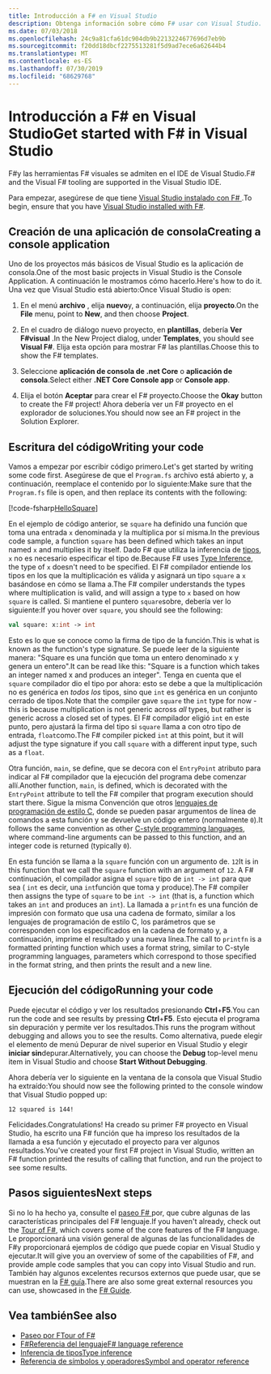 ```yaml
---
title: Introducción a F# en Visual Studio
description: Obtenga información sobre cómo F# usar con Visual Studio.
ms.date: 07/03/2018
ms.openlocfilehash: 24c9a81cfa61dc904db9b2213224677696d7eb9b
ms.sourcegitcommit: f20dd18dbcf2275513281f5d9ad7ece6a62644b4
ms.translationtype: MT
ms.contentlocale: es-ES
ms.lasthandoff: 07/30/2019
ms.locfileid: "68629768"
---
```

# <a name="get-started-with-f-in-visual-studio"></a><span data-ttu-id="9c6cc-103">Introducción a F# en Visual Studio</span><span class="sxs-lookup"><span data-stu-id="9c6cc-103">Get started with F# in Visual Studio</span></span>

<span data-ttu-id="9c6cc-104">F#y las herramientas F# visuales se admiten en el IDE de Visual Studio.</span><span class="sxs-lookup"><span data-stu-id="9c6cc-104">F# and the Visual F# tooling are supported in the Visual Studio IDE.</span></span>

<span data-ttu-id="9c6cc-105">Para empezar, asegúrese de que tiene [Visual Studio instalado con F# ](install-fsharp.md#install-f-with-visual-studio).</span><span class="sxs-lookup"><span data-stu-id="9c6cc-105">To begin, ensure that you have [Visual Studio installed with F#](install-fsharp.md#install-f-with-visual-studio).</span></span>

## <a name="creating-a-console-application"></a><span data-ttu-id="9c6cc-106">Creación de una aplicación de consola</span><span class="sxs-lookup"><span data-stu-id="9c6cc-106">Creating a console application</span></span>

<span data-ttu-id="9c6cc-107">Uno de los proyectos más básicos de Visual Studio es la aplicación de consola.</span><span class="sxs-lookup"><span data-stu-id="9c6cc-107">One of the most basic projects in Visual Studio is the Console Application.</span></span>  <span data-ttu-id="9c6cc-108">A continuación le mostramos cómo hacerlo.</span><span class="sxs-lookup"><span data-stu-id="9c6cc-108">Here's how to do it.</span></span>  <span data-ttu-id="9c6cc-109">Una vez que Visual Studio está abierto:</span><span class="sxs-lookup"><span data-stu-id="9c6cc-109">Once Visual Studio is open:</span></span>

1. <span data-ttu-id="9c6cc-110">En el menú **archivo** , elija **nuevo**y, a continuación, elija **proyecto**.</span><span class="sxs-lookup"><span data-stu-id="9c6cc-110">On the **File** menu, point to **New**, and then choose **Project**.</span></span>

2. <span data-ttu-id="9c6cc-111">En el cuadro de diálogo nuevo proyecto, en **plantillas**, debería **Ver F#visual** .</span><span class="sxs-lookup"><span data-stu-id="9c6cc-111">In the New Project dialog, under **Templates**, you should see **Visual F#**.</span></span>  <span data-ttu-id="9c6cc-112">Elija esta opción para mostrar F# las plantillas.</span><span class="sxs-lookup"><span data-stu-id="9c6cc-112">Choose this to show the F# templates.</span></span>

3. <span data-ttu-id="9c6cc-113">Seleccione **aplicación de consola de .net Core** o **aplicación de consola**.</span><span class="sxs-lookup"><span data-stu-id="9c6cc-113">Select either **.NET Core Console app** or **Console app**.</span></span>

4. <span data-ttu-id="9c6cc-114">Elija el botón **Aceptar** para crear el F# proyecto.</span><span class="sxs-lookup"><span data-stu-id="9c6cc-114">Choose the **Okay** button to create the F# project!</span></span>  <span data-ttu-id="9c6cc-115">Ahora debería ver un F# proyecto en el explorador de soluciones.</span><span class="sxs-lookup"><span data-stu-id="9c6cc-115">You should now see an F# project in the Solution Explorer.</span></span>

## <a name="writing-your-code"></a><span data-ttu-id="9c6cc-116">Escritura del código</span><span class="sxs-lookup"><span data-stu-id="9c6cc-116">Writing your code</span></span>

<span data-ttu-id="9c6cc-117">Vamos a empezar por escribir código primero.</span><span class="sxs-lookup"><span data-stu-id="9c6cc-117">Let's get started by writing some code first.</span></span>  <span data-ttu-id="9c6cc-118">Asegúrese de que el `Program.fs` archivo está abierto y, a continuación, reemplace el contenido por lo siguiente:</span><span class="sxs-lookup"><span data-stu-id="9c6cc-118">Make sure that the `Program.fs` file is open, and then replace its contents with the following:</span></span>

[!code-fsharp[HelloSquare](~/samples/snippets/fsharp/getting-started/hello-square.fs)]

<span data-ttu-id="9c6cc-119">En el ejemplo de código anterior, se `square` ha definido una función que toma una entrada `x` denominada y la multiplica por sí misma.</span><span class="sxs-lookup"><span data-stu-id="9c6cc-119">In the previous code sample, a function `square` has been defined which takes an input named `x` and multiplies it by itself.</span></span>  <span data-ttu-id="9c6cc-120">Dado F# que utiliza la inferencia de [tipos](../language-reference/type-inference.md), `x` no es necesario especificar el tipo de.</span><span class="sxs-lookup"><span data-stu-id="9c6cc-120">Because F# uses [Type Inference](../language-reference/type-inference.md), the type of `x` doesn't need to be specified.</span></span>  <span data-ttu-id="9c6cc-121">El F# compilador entiende los tipos en los que la multiplicación es válida y asignará un tipo `square` a `x` basándose en cómo se llama a.</span><span class="sxs-lookup"><span data-stu-id="9c6cc-121">The F# compiler understands the types where multiplication is valid, and will assign a type to `x` based on how `square` is called.</span></span>  <span data-ttu-id="9c6cc-122">Si mantiene el puntero `square`sobre, debería ver lo siguiente:</span><span class="sxs-lookup"><span data-stu-id="9c6cc-122">If you hover over `square`, you should see the following:</span></span>

```fsharp
val square: x:int -> int
```

<span data-ttu-id="9c6cc-123">Esto es lo que se conoce como la firma de tipo de la función.</span><span class="sxs-lookup"><span data-stu-id="9c6cc-123">This is what is known as the function's type signature.</span></span>  <span data-ttu-id="9c6cc-124">Se puede leer de la siguiente manera: "Square es una función que toma un entero denominado x y genera un entero".</span><span class="sxs-lookup"><span data-stu-id="9c6cc-124">It can be read like this: "Square is a function which takes an integer named x and produces an integer".</span></span>  <span data-ttu-id="9c6cc-125">Tenga en cuenta que el `square` compilador dio el tipo por ahora: esto se debe a que la multiplicación no es genérica en *todos los* tipos, sino que `int` es genérica en un conjunto cerrado de tipos.</span><span class="sxs-lookup"><span data-stu-id="9c6cc-125">Note that the compiler gave `square` the `int` type for now - this is because multiplication is not generic across *all* types, but rather is generic across a closed set of types.</span></span>  <span data-ttu-id="9c6cc-126">El F# compilador eligió `int` en este punto, pero ajustará la firma del tipo si `square` llama a con otro tipo de entrada, `float`como.</span><span class="sxs-lookup"><span data-stu-id="9c6cc-126">The F# compiler picked `int` at this point, but it will adjust the type signature if you call `square` with a different input type, such as a `float`.</span></span>

<span data-ttu-id="9c6cc-127">Otra función, `main`, se define, que se decora con el `EntryPoint` atributo para indicar al F# compilador que la ejecución del programa debe comenzar allí.</span><span class="sxs-lookup"><span data-stu-id="9c6cc-127">Another function, `main`, is defined, which is decorated with the `EntryPoint` attribute to tell the F# compiler that program execution should start there.</span></span>  <span data-ttu-id="9c6cc-128">Sigue la misma Convención que otros [lenguajes de programación de estilo C](https://en.wikipedia.org/wiki/Entry_point#C_and_C.2B.2B), donde se pueden pasar argumentos de línea de comandos a esta función y se devuelve un código entero (normalmente `0`).</span><span class="sxs-lookup"><span data-stu-id="9c6cc-128">It follows the same convention as other [C-style programming languages](https://en.wikipedia.org/wiki/Entry_point#C_and_C.2B.2B), where command-line arguments can be passed to this function, and an integer code is returned (typically `0`).</span></span>

<span data-ttu-id="9c6cc-129">En esta función se llama a la `square` función con un argumento de. `12`</span><span class="sxs-lookup"><span data-stu-id="9c6cc-129">It is in this function that we call the `square` function with an argument of `12`.</span></span>  <span data-ttu-id="9c6cc-130">A F# continuación, el compilador asigna el `square` tipo de `int -> int` para que sea ( `int` es decir, una `int`función que toma y produce).</span><span class="sxs-lookup"><span data-stu-id="9c6cc-130">The F# compiler then assigns the type of `square` to be `int -> int` (that is, a function which takes an `int` and produces an `int`).</span></span>  <span data-ttu-id="9c6cc-131">La llamada a `printfn` es una función de impresión con formato que usa una cadena de formato, similar a los lenguajes de programación de estilo C, los parámetros que se corresponden con los especificados en la cadena de formato y, a continuación, imprime el resultado y una nueva línea.</span><span class="sxs-lookup"><span data-stu-id="9c6cc-131">The call to `printfn` is a formatted printing function which uses a format string, similar to C-style programming languages, parameters which correspond to those specified in the format string, and then prints the result and a new line.</span></span>

## <a name="running-your-code"></a><span data-ttu-id="9c6cc-132">Ejecución del código</span><span class="sxs-lookup"><span data-stu-id="9c6cc-132">Running your code</span></span>

<span data-ttu-id="9c6cc-133">Puede ejecutar el código y ver los resultados presionando **Ctrl**+**F5**.</span><span class="sxs-lookup"><span data-stu-id="9c6cc-133">You can run the code and see results by pressing **Ctrl**+**F5**.</span></span>  <span data-ttu-id="9c6cc-134">Esto ejecuta el programa sin depuración y permite ver los resultados.</span><span class="sxs-lookup"><span data-stu-id="9c6cc-134">This runs the program without debugging and allows you to see the results.</span></span>  <span data-ttu-id="9c6cc-135">Como alternativa, puede elegir el elemento de menú Depurar de nivel superior en Visual Studio y elegir **iniciar sin**depurar.</span><span class="sxs-lookup"><span data-stu-id="9c6cc-135">Alternatively, you can choose the **Debug** top-level menu item in Visual Studio and choose **Start Without Debugging**.</span></span>

<span data-ttu-id="9c6cc-136">Ahora debería ver lo siguiente en la ventana de la consola que Visual Studio ha extraído:</span><span class="sxs-lookup"><span data-stu-id="9c6cc-136">You should now see the following printed to the console window that Visual Studio popped up:</span></span>

```
12 squared is 144!
```

<span data-ttu-id="9c6cc-137">Felicidades.</span><span class="sxs-lookup"><span data-stu-id="9c6cc-137">Congratulations!</span></span>  <span data-ttu-id="9c6cc-138">Ha creado su primer F# proyecto en Visual Studio, ha escrito una F# función que ha impreso los resultados de la llamada a esa función y ejecutado el proyecto para ver algunos resultados.</span><span class="sxs-lookup"><span data-stu-id="9c6cc-138">You've created your first F# project in Visual Studio, written an F# function printed the results of calling that function, and run the project to see some results.</span></span>

## <a name="next-steps"></a><span data-ttu-id="9c6cc-139">Pasos siguientes</span><span class="sxs-lookup"><span data-stu-id="9c6cc-139">Next steps</span></span>

<span data-ttu-id="9c6cc-140">Si no lo ha hecho ya, consulte el [paseo F# ](../tour.md)por, que cubre algunas de las características principales del F# lenguaje.</span><span class="sxs-lookup"><span data-stu-id="9c6cc-140">If you haven't already, check out the [Tour of F#](../tour.md), which covers some of the core features of the F# language.</span></span>  <span data-ttu-id="9c6cc-141">Le proporcionará una visión general de algunas de las funcionalidades de F#y proporcionará ejemplos de código que puede copiar en Visual Studio y ejecutar.</span><span class="sxs-lookup"><span data-stu-id="9c6cc-141">It will give you an overview of some of the capabilities of F#, and provide ample code samples that you can copy into Visual Studio and run.</span></span>  <span data-ttu-id="9c6cc-142">También hay algunos excelentes recursos externos que puede usar, que se muestran en la [ F# guía](../index.md).</span><span class="sxs-lookup"><span data-stu-id="9c6cc-142">There are also some great external resources you can use, showcased in the [F# Guide](../index.md).</span></span>

## <a name="see-also"></a><span data-ttu-id="9c6cc-143">Vea también</span><span class="sxs-lookup"><span data-stu-id="9c6cc-143">See also</span></span>

- [<span data-ttu-id="9c6cc-144">Paseo por F</span><span class="sxs-lookup"><span data-stu-id="9c6cc-144">Tour of F#</span></span>](../tour.md)
- [<span data-ttu-id="9c6cc-145">F#Referencia del lenguaje</span><span class="sxs-lookup"><span data-stu-id="9c6cc-145">F# language reference</span></span>](../language-reference/index.md)
- [<span data-ttu-id="9c6cc-146">Inferencia de tipos</span><span class="sxs-lookup"><span data-stu-id="9c6cc-146">Type inference</span></span>](../language-reference/type-inference.md)
- [<span data-ttu-id="9c6cc-147">Referencia de símbolos y operadores</span><span class="sxs-lookup"><span data-stu-id="9c6cc-147">Symbol and operator reference</span></span>](../language-reference/symbol-and-operator-reference/index.md)
